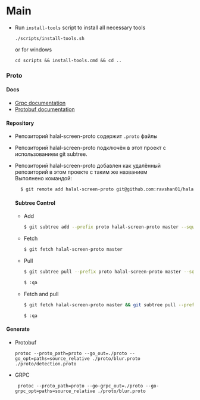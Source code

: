 # Main
- Run `install-tools` script to install all necessary tools
  ```shell
  ./scripts/install-tools.sh
  ```
  or for windows
  ```shell
  cd scripts && install-tools.cmd && cd ..
  ```


### Proto

#### Docs

- [Grpc documentation](https://grpc.io/docs/languages/go/quickstart/)
- [Protobuf documentation](https://protobuf.dev/getting-started/gotutorial/)

#### Repository

- Репозиторий halal-screen-proto содержит `.proto` файлы
- Репозиторий halal-screen-proto подключён в этот проект с использованием git subtree.
- Репозиторий halal-screen-proto добавлен как удалённый репозиторий в этом проекте с таким же названием  
  Выполнено командой:
  ```bash
    $ git remote add halal-screen-proto git@github.com:ravshan01/halal-screen-proto.git
  ```

  #### Subtree Control
  - Add
    ```bash
    $ git subtree add --prefix proto halal-screen-proto master --squash
    ``` 
  - Fetch
    ```bash
    $ git fetch halal-screen-proto master
    ```
  - Pull
    ```bash
    $ git subtree pull --prefix proto halal-screen-proto master --squash
    ```
    ```bash
    $ :qa
    ```
  - Fetch and pull
    ```bash
    $ git fetch halal-screen-proto master && git subtree pull --prefix proto halal-screen-proto master --squash
    ```
    ```bash
    $ :qa 
    ```

#### Generate

- Protobuf
  ```shell 
  protoc --proto_path=proto --go_out=./proto --go_opt=paths=source_relative ./proto/blur.proto ./proto/detection.proto
  ```
- GRPC
  ```shell
   protoc --proto_path=proto --go-grpc_out=./proto --go-grpc_opt=paths=source_relative ./proto/blur.proto
  ```
